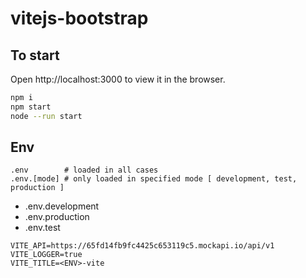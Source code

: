 # vitejs-bootstrap

## To start

Open http://localhost:3000 to view it in the browser.

```bash
npm i
npm start
node --run start
```

## Env

```.env
.env        # loaded in all cases
.env.[mode] # only loaded in specified mode [ development, test, production ]
```

 * .env.development
 * .env.production
 * .env.test
 
```env
VITE_API=https://65fd14fb9fc4425c653119c5.mockapi.io/api/v1
VITE_LOGGER=true
VITE_TITLE=<ENV>-vite
```